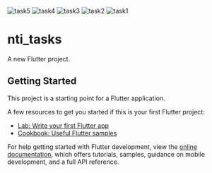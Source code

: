 ![task5](https://github.com/user-attachments/assets/bf4cbb69-7a17-47b0-97ea-f34301cc71b4)
![task4](https://github.com/user-attachments/assets/05c783c4-35aa-4dcf-b61b-b62384d87986)
![task3](https://github.com/user-attachments/assets/34d188c8-1414-4086-b57a-0f3831cc6053)
![task2](https://github.com/user-attachments/assets/dd0ce021-4433-4567-8488-b6f918e9813c)
![task1](https://github.com/user-attachments/assets/176b73a7-a828-4f4c-9529-16cc2db0ca50)
# nti_tasks

A new Flutter project.

## Getting Started

This project is a starting point for a Flutter application.

A few resources to get you started if this is your first Flutter project:

- [Lab: Write your first Flutter app](https://docs.flutter.dev/get-started/codelab)
- [Cookbook: Useful Flutter samples](https://docs.flutter.dev/cookbook)

For help getting started with Flutter development, view the
[online documentation](https://docs.flutter.dev/), which offers tutorials,
samples, guidance on mobile development, and a full API reference.
